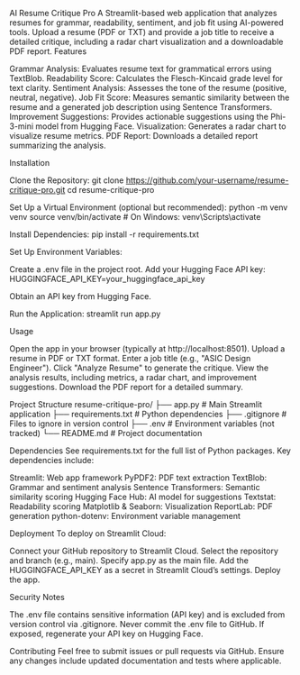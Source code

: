 AI Resume Critique Pro
A Streamlit-based web application that analyzes resumes for grammar, readability, sentiment, and job fit using AI-powered tools. Upload a resume (PDF or TXT) and provide a job title to receive a detailed critique, including a radar chart visualization and a downloadable PDF report.
Features

Grammar Analysis: Evaluates resume text for grammatical errors using TextBlob.
Readability Score: Calculates the Flesch-Kincaid grade level for text clarity.
Sentiment Analysis: Assesses the tone of the resume (positive, neutral, negative).
Job Fit Score: Measures semantic similarity between the resume and a generated job description using Sentence Transformers.
Improvement Suggestions: Provides actionable suggestions using the Phi-3-mini model from Hugging Face.
Visualization: Generates a radar chart to visualize resume metrics.
PDF Report: Downloads a detailed report summarizing the analysis.

Installation

Clone the Repository:
git clone https://github.com/your-username/resume-critique-pro.git
cd resume-critique-pro


Set Up a Virtual Environment (optional but recommended):
python -m venv venv
source venv/bin/activate  # On Windows: venv\Scripts\activate


Install Dependencies:
pip install -r requirements.txt


Set Up Environment Variables:

Create a .env file in the project root.
Add your Hugging Face API key: HUGGINGFACE_API_KEY=your_huggingface_api_key


Obtain an API key from Hugging Face.


Run the Application:
streamlit run app.py



Usage

Open the app in your browser (typically at http://localhost:8501).
Upload a resume in PDF or TXT format.
Enter a job title (e.g., "ASIC Design Engineer").
Click "Analyze Resume" to generate the critique.
View the analysis results, including metrics, a radar chart, and improvement suggestions.
Download the PDF report for a detailed summary.

Project Structure
resume-critique-pro/
├── app.py               # Main Streamlit application
├── requirements.txt     # Python dependencies
├── .gitignore          # Files to ignore in version control
├── .env               # Environment variables (not tracked)
└── README.md           # Project documentation

Dependencies
See requirements.txt for the full list of Python packages. Key dependencies include:

Streamlit: Web app framework
PyPDF2: PDF text extraction
TextBlob: Grammar and sentiment analysis
Sentence Transformers: Semantic similarity scoring
Hugging Face Hub: AI model for suggestions
Textstat: Readability scoring
Matplotlib & Seaborn: Visualization
ReportLab: PDF generation
python-dotenv: Environment variable management

Deployment
To deploy on Streamlit Cloud:

Connect your GitHub repository to Streamlit Cloud.
Select the repository and branch (e.g., main).
Specify app.py as the main file.
Add the HUGGINGFACE_API_KEY as a secret in Streamlit Cloud’s settings.
Deploy the app.

Security Notes

The .env file contains sensitive information (API key) and is excluded from version control via .gitignore.
Never commit the .env file to GitHub. If exposed, regenerate your API key on Hugging Face.

Contributing
Feel free to submit issues or pull requests via GitHub. Ensure any changes include updated documentation and tests where applicable.


